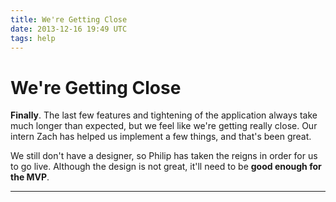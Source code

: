 ```yaml
---
title: We're Getting Close
date: 2013-12-16 19:49 UTC
tags: help
---
```


# We're Getting Close

<b>Finally</b>.  The last few features and tightening of the application always take much longer than expected, but we feel like we're getting really close.  Our intern Zach has helped us implement a few things, and that's been great.

We still don't have a designer, so Philip has taken the reigns in order for us to go live. Although the design is not great, it'll need to be <b>good enough for the MVP</b>.

***
